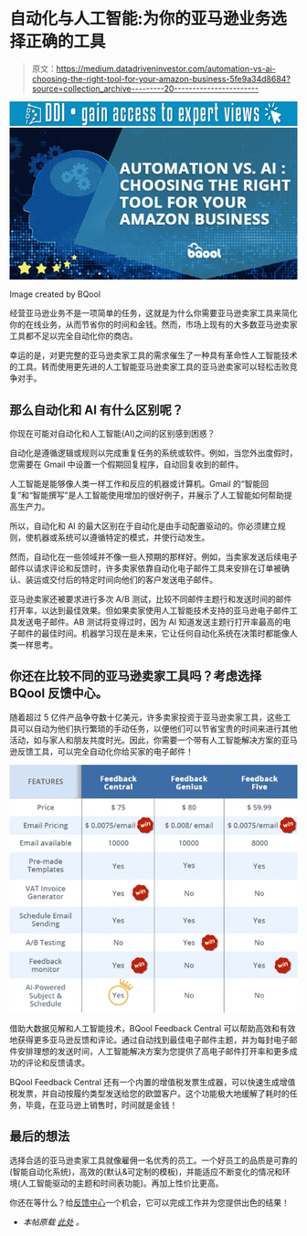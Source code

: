 # 自动化与人工智能:为你的亚马逊业务选择正确的工具

> 原文：<https://medium.datadriveninvestor.com/automation-vs-ai-choosing-the-right-tool-for-your-amazon-business-5fe9a34d8684?source=collection_archive---------20----------------------->

[![](img/140ef82f13dfa695d5f70b940addc251.png)](http://www.track.datadriveninvestor.com/1B9E)![](img/74aea726e370a0cbed43564890c150b1.png)

Image created by BQool

经营亚马逊业务不是一项简单的任务，这就是为什么你需要亚马逊卖家工具来简化你的在线业务，从而节省你的时间和金钱。然而，市场上现有的大多数亚马逊卖家工具都不足以完全自动化你的商店。

幸运的是，对更完整的亚马逊卖家工具的需求催生了一种具有革命性人工智能技术的工具。转而使用更先进的人工智能亚马逊卖家工具的亚马逊卖家可以轻松击败竞争对手。

## 那么自动化和 AI 有什么区别呢？

你现在可能对自动化和人工智能(AI)之间的区别感到困惑？

自动化是遵循逻辑或规则以完成重复任务的系统或软件。例如，当您外出度假时，您需要在 Gmail 中设置一个假期回复程序，自动回复收到的邮件。

人工智能是能够像人类一样工作和反应的机器或计算机。Gmail 的“智能回复”和“智能撰写”是人工智能使用增加的很好例子，并展示了人工智能如何帮助提高生产力。

所以，自动化和 AI 的最大区别在于自动化是由手动配置驱动的。你必须建立规则，使机器或系统可以遵循特定的模式，并使行动发生。

然而，自动化在一些领域并不像一些人预期的那样好。例如，当卖家发送后续电子邮件以请求评论和反馈时，许多卖家依靠自动化电子邮件工具来安排在订单被确认、装运或交付后的特定时间向他们的客户发送电子邮件。

亚马逊卖家还被要求进行多次 A/B 测试，比较不同邮件主题行和发送时间的邮件打开率，以达到最佳效果。但如果卖家使用人工智能技术支持的亚马逊电子邮件工具发送电子邮件。AB 测试将变得过时，因为 AI 知道发送主题行打开率最高的电子邮件的最佳时间。机器学习现在是未来，它让任何自动化系统在决策时都能像人类一样思考。

## 你还在比较不同的亚马逊卖家工具吗？考虑选择 BQool 反馈中心。

随着超过 5 亿件产品争夺数十亿美元，许多卖家投资于亚马逊卖家工具，这些工具可以自动为他们执行繁琐的手动任务，以便他们可以节省宝贵的时间来进行其他活动，如与家人和朋友共度时光。因此，你需要一个带有人工智能解决方案的亚马逊反馈工具，可以完全自动化你给买家的电子邮件！

![](img/9719b4e4c0990d6b2230a93deeaeb920.png)

借助大数据见解和人工智能技术，BQool Feedback Central 可以帮助高效和有效地获得更多亚马逊反馈和评论。通过自动找到最佳电子邮件主题，并为每封电子邮件安排理想的发送时间，人工智能解决方案为您提供了高电子邮件打开率和更多成功的评论和反馈请求。

BQool Feedback Central 还有一个内置的增值税发票生成器，可以快速生成增值税发票，并自动按履约类型发送给您的欧盟客户。这个功能极大地缓解了耗时的任务，毕竟，在亚马逊上销售时，时间就是金钱！

## 最后的想法

选择合适的亚马逊卖家工具就像雇佣一名优秀的员工。一个好员工的品质是可靠的(智能自动化系统)，高效的(默认&可定制的模板)，并能适应不断变化的情况和环境(人工智能驱动的主题和时间表功能)。再加上性价比更高。

你还在等什么？给[反馈中心](https://www.bqool.com/products/feedback-central/)一个机会，它可以完成工作并为您提供出色的结果！

*   *本帖原载* [*此处*](http://blog.bqool.com/automation-vs-ai-amazon-seller-tools/) *。*
